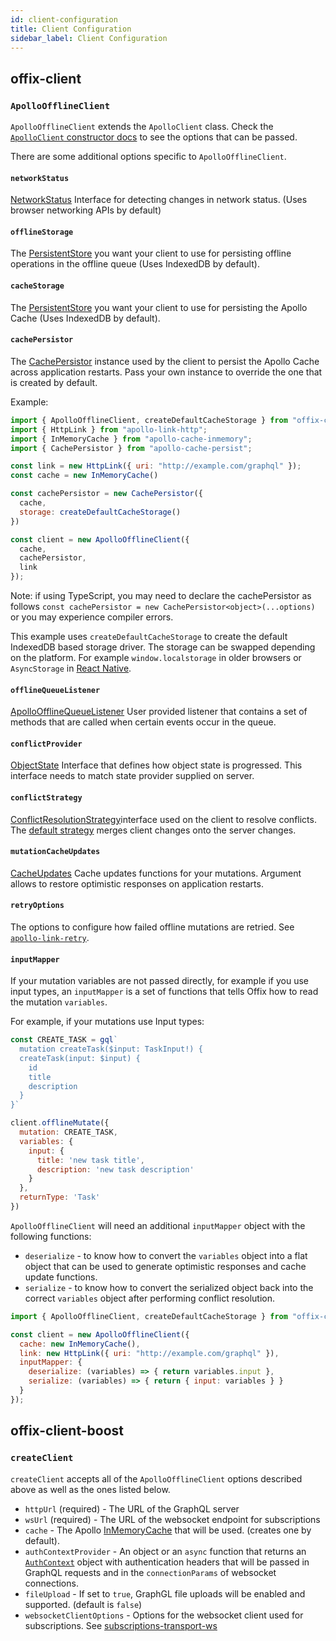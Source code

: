 ```yaml
---
id: client-configuration
title: Client Configuration
sidebar_label: Client Configuration
---
```


## offix-client

### `ApolloOfflineClient`

`ApolloOfflineClient` extends the `ApolloClient` class. Check the [`ApolloClient` constructor docs](https://www.apollographql.com/docs/react/v2.5/api/apollo-client/#apolloclient) to see the options that can be passed.

There are some additional options specific to `ApolloOfflineClient`.

#### `networkStatus`

[NetworkStatus](https://github.com/aerogear/offix/blob/master/packages/offix-offline/src/network/NetworkStatus.ts) Interface for detecting changes in network status. (Uses browser networking APIs by default)

#### `offlineStorage`

The [PersistentStore](https://github.com/aerogear/offix/blob/master/packages/offix-scheduler/src/store/PersistentStore.ts) you want your client to use for persisting offline operations in the offline queue (Uses IndexedDB by default).

#### `cacheStorage`

The [PersistentStore](https://github.com/aerogear/offix/blob/master/packages/offix-scheduler/src/store/PersistentStore.ts) you want your client to use for persisting the Apollo Cache (Uses IndexedDB by default).

#### `cachePersistor`

The [CachePersistor](https://github.com/apollographql/apollo-cache-persist#using-cachepersistor) instance used by the client to persist the Apollo Cache across application restarts. Pass your own instance to override the one that is created by default.

Example:

```js
import { ApolloOfflineClient, createDefaultCacheStorage } from "offix-client";
import { HttpLink } from "apollo-link-http";
import { InMemoryCache } from "apollo-cache-inmemory";
import { CachePersistor } from "apollo-cache-persist";

const link = new HttpLink({ uri: "http://example.com/graphql" });
const cache = new InMemoryCache()

const cachePersistor = new CachePersistor({
  cache,
  storage: createDefaultCacheStorage()
})

const client = new ApolloOfflineClient({
  cache,
  cachePersistor,
  link
});
```

Note: if using TypeScript, you may need to declare the cachePersistor as follows `const cachePersistor = new CachePersistor<object>(...options)` or you may experience compiler errors.

This example uses `createDefaultCacheStorage` to create the default IndexedDB based storage driver. 
The storage can be swapped depending on the platform. For example `window.localstorage` in older browsers or `AsyncStorage` in [React Native](./react-native.md).


#### `offlineQueueListener`

[ApolloOfflineQueueListener](./ref-offline.md#listening-for-events) User provided listener that contains a set of methods that are called when certain events occur in the queue.

#### `conflictProvider`

[ObjectState](./ref-conflict-server.md#implementing-custom-conflict-resolution) Interface that defines how object state is progressed. This interface needs to match state provider supplied on server.

#### `conflictStrategy`

[ConflictResolutionStrategy](https://github.com/aerogear/offix/blob/master/packages/offix-conflicts-client/src/strategies/ConflictResolutionStrategy.ts)interface used on the client to resolve conflicts. The [default strategy](https://github.com/aerogear/offix/blob/master/packages/offix-conflicts-client/src/strategies/strategies.ts) merges client changes onto the server changes.

#### `mutationCacheUpdates`

[CacheUpdates](./ref-offline.md#global-update-functions) Cache updates functions for your mutations. Argument allows to restore optimistic responses on application restarts.

#### `retryOptions`

The options to configure how failed offline mutations are retried. See [`apollo-link-retry`](https://www.apollographql.com/docs/link/links/retry/).

#### `inputMapper`

If your mutation variables are not passed directly, for example if you use input types, an `inputMapper` is a set of functions that tells Offix how to read the mutation `variables`.

For example, if your mutations use Input types:

```js
const CREATE_TASK = gql`
  mutation createTask($input: TaskInput!) {
  createTask(input: $input) {
    id
    title
    description
  }
}`

client.offlineMutate({
  mutation: CREATE_TASK,
  variables: {
    input: {
      title: 'new task title',
      description: 'new task description'
    }
  },
  returnType: 'Task'
})
```

`ApolloOfflineClient` will need an additional `inputMapper` object with the following functions:

* `deserialize` -  to know how to convert the `variables` object into a flat object that can be used to generate optimistic responses and cache update functions.
* `serialize` - to know how to convert the serialized object back into the correct `variables` object after performing conflict resolution.

```js
import { ApolloOfflineClient, createDefaultCacheStorage } from "offix-client";

const client = new ApolloOfflineClient({
  cache: new InMemoryCache(),
  link: new HttpLink({ uri: "http://example.com/graphql" }),
  inputMapper: {
    deserialize: (variables) => { return variables.input },
    serialize: (variables) => { return { input: variables } }
  }
});
```

## offix-client-boost

### `createClient`

`createClient` accepts all of the `ApolloOfflineClient` options described above as well as the ones listed below.

* `httpUrl` (required) - The URL of the GraphQL server
* `wsUrl` (required) - The URL of the websocket endpoint for subscriptions
* `cache` - The Apollo [InMemoryCache](https://www.apollographql.com/docs/react/caching/cache-configuration/) that will be used. (creates one by default).
* `authContextProvider` - An object or an `async` function that returns an [`AuthContext`](https://github.com/aerogear/offix/blob/master/packages/offix-client-boost/src/auth/AuthContexrProvider.ts) object with authentication headers that will be passed in GraphQL requests and in the `connectionParams` of websocket connections.
* `fileUpload` - If set to `true`, GraphGL file uploads will be enabled and supported. (default is `false`)
* `websocketClientOptions` - Options for the websocket client used for subscriptions. See [subscriptions-transport-ws](https://www.npmjs.com/package/subscriptions-transport-ws)